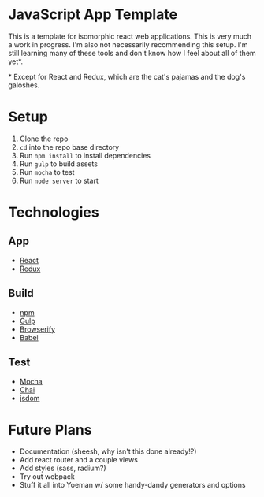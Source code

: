 # JavaScript App Template

This is a template for isomorphic react web applications. This is very much a work in progress. I'm also not necessarily recommending this setup. I'm still learning many of these tools and don't know how I feel about all of them yet*.

\* Except for React and Redux, which are the cat's pajamas and the dog's galoshes.

# Setup

1. Clone the repo
2. `cd` into the repo base directory
3. Run `npm install` to install dependencies
4. Run `gulp` to build assets
5. Run `mocha` to test
6. Run `node server` to start

# Technologies

## App
* [React](http://facebook.github.io/react/)
* [Redux](https://github.com/rackt/redux)

## Build
* [npm](https://www.npmjs.com/)
* [Gulp](http://gulpjs.com/)
* [Browserify](http://browserify.org/)
* [Babel](http://babeljs.io/)

## Test
* [Mocha](https://mochajs.org/)
* [Chai](http://chaijs.com/)
* [jsdom](https://github.com/tmpvar/jsdom)

# Future Plans

* Documentation (sheesh, why isn't this done already!?)
* Add react router and a couple views
* Add styles (sass, radium?)
* Try out webpack
* Stuff it all into Yoeman w/ some handy-dandy generators and options